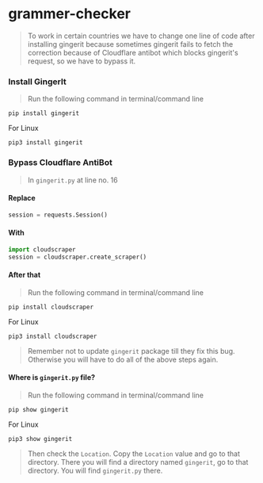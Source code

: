 # grammer-checker


>To work in certain countries we have to change one line of code after installing gingerit because sometimes gingerit fails to fetch the correction because of Cloudflare antibot which blocks gingerit's request, so we have to bypass it.

### Install GingerIt
>Run the following command in terminal/command line

```console
pip install gingerit
```
For Linux
```console
pip3 install gingerit
```

### Bypass Cloudflare AntiBot
>In `gingerit.py` at line no. 16
#### Replace

```python
session = requests.Session()
```
#### With

```python
import cloudscraper
session = cloudscraper.create_scraper()
```

#### After that
>Run the following command in terminal/command line

```console
pip install cloudscraper
```
For Linux
```console
pip3 install cloudscraper
```
>Remember not to update `gingerit` package till they fix this bug. Otherwise you will have to do all of the above steps again.
#### Where is `gingerit.py` file?
>Run the following command in terminal/command line

```console
pip show gingerit
```
For Linux
```console
pip3 show gingerit
```
>Then check the `Location`. Copy the `Location` value and go to that directory. There you will find a directory named `gingerit`, go to that directory. You will find `gingerit.py` there.






